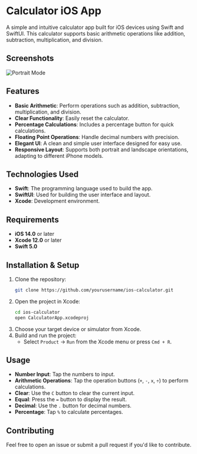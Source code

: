 # Calculator iOS App

A simple and intuitive calculator app built for iOS devices using Swift and SwiftUI. This calculator supports basic arithmetic operations like addition, subtraction, multiplication, and division.

## Screenshots

![Portrait Mode](https://github.com/user-attachments/assets/a0c27a87-c3bf-446e-8e1f-1e47d5547006)

## Features

- **Basic Arithmetic**: Perform operations such as addition, subtraction, multiplication, and division.
- **Clear Functionality**: Easily reset the calculator.
- **Percentage Calculations**: Includes a percentage button for quick calculations.
- **Floating Point Operations**: Handle decimal numbers with precision.
- **Elegant UI**: A clean and simple user interface designed for easy use.
- **Responsive Layout**: Supports both portrait and landscape orientations, adapting to different iPhone models.
  
## Technologies Used

- **Swift**: The programming language used to build the app.
- **SwiftUI**: Used for building the user interface and layout.
- **Xcode**: Development environment.

## Requirements

- **iOS 14.0** or later
- **Xcode 12.0** or later
- **Swift 5.0**

## Installation & Setup

1. Clone the repository:
   ```bash
   git clone https://github.com/yourusername/ios-calculator.git
   ```
2. Open the project in Xcode:
   ```bash
   cd ios-calculator
   open CalculatorApp.xcodeproj
   ```
3. Choose your target device or simulator from Xcode.
4. Build and run the project:
   - Select `Product` -> `Run` from the Xcode menu or press `Cmd + R`.

## Usage

- **Number Input**: Tap the numbers to input.
- **Arithmetic Operations**: Tap the operation buttons (`+`, `-`, `x`, `÷`) to perform calculations.
- **Clear**: Use the `C` button to clear the current input.
- **Equal**: Press the `=` button to display the result.
- **Decimal**: Use the `.` button for decimal numbers.
- **Percentage**: Tap `%` to calculate percentages.

## Contributing

Feel free to open an issue or submit a pull request if you'd like to contribute.



